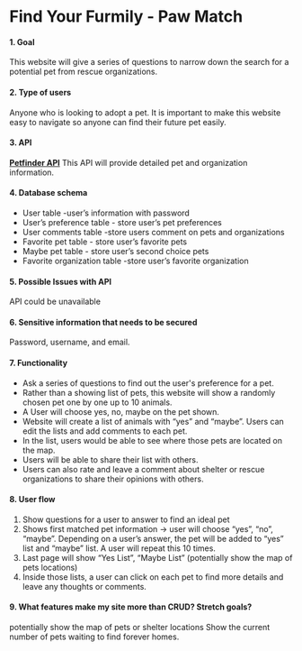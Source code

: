 # Find Your Furmily - Paw Match

#### 1. Goal

This website will give a series of questions to narrow down the search for a potential pet from rescue organizations.

#### 2. Type of users 

Anyone who is looking to adopt a pet. It is important to make this website easy to navigate so anyone can find their future pet easily.

#### 3. API 

**[Petfinder API](https://www.petfinder.com/developers/v2/docs/)**
This API will provide detailed pet and organization information.


#### 4. Database schema

- User table -user’s information with password
- User’s preference table - store user’s pet preferences
- User comments table -store users comment on pets and organizations
- Favorite pet table - store user’s favorite pets
- Maybe pet table - store user’s second choice pets
- Favorite organization table -store user’s favorite organization


#### 5. Possible Issues with API 

API could be unavailable	

#### 6. Sensitive information that needs to be secured

Password, username, and email.

#### 7. Functionality

- Ask a series of questions to find out the user's preference for a pet.
- Rather than a showing list of pets, this website will show a randomly chosen pet one by one up to 10 animals.
- A User will choose yes, no, maybe on the pet shown. 
- Website will create a list of animals with “yes” and “maybe”. Users can edit the lists and add comments to each pet. 
- In the list, users would be able to see where those pets are located on the map. 
- Users will be able to share their list with others.
- Users can also rate and leave a comment about shelter or rescue organizations to share their opinions with others.

#### 8. User flow 

1. Show questions for a user to answer to find an ideal pet
2. Shows first matched pet information -> user will choose “yes”, “no”, “maybe”. Depending on a user’s answer, the pet will be added to “yes” list and “maybe” list. A user will repeat this 10 times.
3. Last page will show “Yes List”, “Maybe List” (potentially show the map of pets locations)
4. Inside those lists, a user can click on each pet to find more details and leave any thoughts or comments.
	
#### 9. What features make my site more than CRUD? Stretch goals?

potentially show the map of pets or shelter locations
Show the current number of pets waiting to find forever homes.
